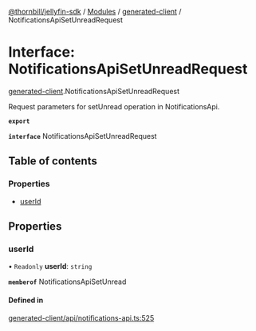 [@thornbill/jellyfin-sdk](../README.md) / [Modules](../modules.md) / [generated-client](../modules/generated_client.md) / NotificationsApiSetUnreadRequest

# Interface: NotificationsApiSetUnreadRequest

[generated-client](../modules/generated_client.md).NotificationsApiSetUnreadRequest

Request parameters for setUnread operation in NotificationsApi.

**`export`**

**`interface`** NotificationsApiSetUnreadRequest

## Table of contents

### Properties

- [userId](generated_client.NotificationsApiSetUnreadRequest.md#userid)

## Properties

### userId

• `Readonly` **userId**: `string`

**`memberof`** NotificationsApiSetUnread

#### Defined in

[generated-client/api/notifications-api.ts:525](https://github.com/jellyfin/jellyfin-sdk-typescript/blob/7402732/src/generated-client/api/notifications-api.ts#L525)

